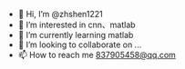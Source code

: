 - 👋 Hi, I’m @zhshen1221
- 👀 I’m interested in cnn、matlab
- 🌱 I’m currently learning matlab
- 💞️ I’m looking to collaborate on ...
- 📫 How to reach me 837905458@qq.com

<!---
zhshen1221/zhshen1221 is a ✨ special ✨ repository because its `README.md` (this file) appears on your GitHub profile.
You can click the Preview link to take a look at your changes.
--->
